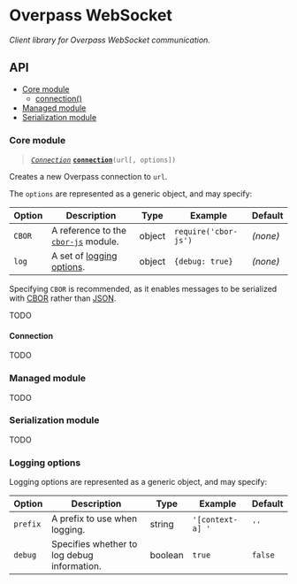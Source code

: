 # Overpass WebSocket

*Client library for Overpass WebSocket communication.*

## API

- [Core module](#core-module)
    - [connection()](#core.connection)
- [Managed module](#managed-module)
- [Serialization module](#serialization-module)

### Core module

<a name="core.connection" />

> *[`Connection`](#connection)* [**`connection`**](#core.connection)`(url[, options])`

Creates a new Overpass connection to `url`.

The `options` are represented as a generic object, and may specify:

Option   | Description                                 | Type    | Example              | Default
---------|---------------------------------------------|---------|----------------------|---------
`CBOR`   | A reference to the [`cbor-js`] module.      | object  | `require('cbor-js')` | *(none)*
`log`    | A set of [logging options].                 | object  | `{debug: true}`      | *(none)*

Specifying `CBOR` is recommended, as it enables messages to be serialized with
[CBOR] rather than [JSON].

[`cbor-js`]: https://github.com/paroga/cbor-js
[CBOR]: https://tools.ietf.org/html/rfc7049
[JSON]: http://json.org/

TODO

#### Connection

TODO

### Managed module

TODO

### Serialization module

TODO

### Logging options

Logging options are represented as a generic object, and may specify:

Option   | Description                                 | Type    | Example          | Default
---------|---------------------------------------------|---------|------------------|--------
`prefix` | A prefix to use when logging.               | string  | `'[context-a] '` | `''`
`debug`  | Specifies whether to log debug information. | boolean | `true`           | `false`

<!-- References -->

[logging options]: #logging-options
